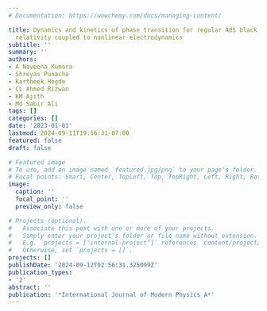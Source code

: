 ```yaml
---
# Documentation: https://wowchemy.com/docs/managing-content/

title: Dynamics and kinetics of phase transition for regular AdS black holes in general
  relativity coupled to nonlinear electrodynamics
subtitle: ''
summary: ''
authors:
- A Naveena Kumara
- Shreyas Punacha
- Kartheek Hegde
- CL Ahmed Rizwan
- KM Ajith
- Md Sabir Ali
tags: []
categories: []
date: '2023-01-01'
lastmod: 2024-09-11T19:56:31-07:00
featured: false
draft: false

# Featured image
# To use, add an image named `featured.jpg/png` to your page's folder.
# Focal points: Smart, Center, TopLeft, Top, TopRight, Left, Right, BottomLeft, Bottom, BottomRight.
image:
  caption: ''
  focal_point: ''
  preview_only: false

# Projects (optional).
#   Associate this post with one or more of your projects.
#   Simply enter your project's folder or file name without extension.
#   E.g. `projects = ["internal-project"]` references `content/project/deep-learning/index.md`.
#   Otherwise, set `projects = []`.
projects: []
publishDate: '2024-09-12T02:56:31.325099Z'
publication_types:
- '2'
abstract: ''
publication: '*International Journal of Modern Physics A*'
---
```

